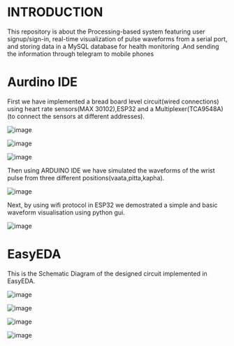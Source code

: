 # INTRODUCTION
 This repository is about the Processing-based system featuring user signup/sign-in, real-time visualization of pulse
waveforms from a serial port, and storing data in a MySQL database for health monitoring .And sending
the information through telegram to mobile phones 

# Aurdino IDE
First we have implemented a bread board level circuit(wired connections) using heart rate sensors(MAX 30102),ESP32 and a Multiplexer(TCA9548A)(to connect the sensors at different addresses).

![image](https://github.com/Gowtham245678/Embedded-Health-Monitoring-System-with-User-Authentication-/assets/138134146/8f2ff50f-76b5-4799-9117-b3fd76370955)

![image](https://github.com/Gowtham245678/Embedded-Health-Monitoring-System-with-User-Authentication-/assets/138134146/12565564-b03e-4a25-8c77-e7e2b032da70)

![image](https://github.com/Gowtham245678/Embedded-Health-Monitoring-System-with-User-Authentication-/assets/138134146/7d38b39b-fadc-40c6-a755-21a5261d3f7f)

Then using ARDUINO IDE we have simulated the waveforms of the wrist pulse from three different positions(vaata,pitta,kapha).

![image](https://github.com/Gowtham245678/Embedded-Health-Monitoring-System-with-User-Authentication-/assets/138134146/72ef50f9-2ab5-4aa7-bb32-f03000d30336)

Next, by using wifi protocol in ESP32 we demostrated a simple and basic waveform visualisation  using python gui.

![image](https://github.com/Gowtham245678/Embedded-Health-Monitoring-System-with-User-Authentication-/assets/138134146/5ea0531b-e330-4462-9910-4956cfc8a37a)

# EasyEDA

This is the Schematic Diagram of the designed circuit implemented in EasyEDA.

![image](https://github.com/Gowtham245678/Embedded-Health-Monitoring-System-with-User-Authentication-/assets/138134146/8c6e5c68-8f44-4a70-be62-ba8112840207)

![image](https://github.com/Gowtham245678/Embedded-Health-Monitoring-System-with-User-Authentication-/assets/138134146/3a9b5970-e123-40e0-858d-bfc81e8803d2)

![image](https://github.com/Gowtham245678/Embedded-Health-Monitoring-System-with-User-Authentication-/assets/138134146/53eb0095-492c-4e0f-bb7e-13b4dd487b1f)

![image](https://github.com/Gowtham245678/Embedded-Health-Monitoring-System-with-User-Authentication-/assets/138134146/1871a842-3bd8-4e2b-8673-c8d441ac869d)












